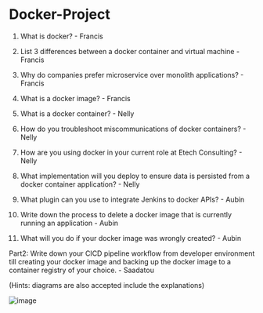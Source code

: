 # Docker-Project


1.	What is docker? - Francis





2.	List 3 differences between a docker container and virtual machine - Francis





3.	Why do companies prefer microservice over monolith applications? - Francis





4.	What is a docker image? - Francis





5.	What is a docker container? - Nelly






6.	How do you troubleshoot miscommunications of docker containers? - Nelly





7.	How are you using docker in your current role at Etech Consulting? - Nelly




8.	What implementation will you deploy to ensure data is persisted from a docker container 
application? - Nelly





9.	What plugin can you use to integrate Jenkins to docker APIs? - Aubin




10.	Write down the process to delete a docker image that is currently running an application - Aubin





11.	What will you do if your docker image was wrongly created? - Aubin



Part2: 
Write down your CICD pipeline workflow from developer environment till creating your docker image and backing up the docker image to a container registry of your choice. - Saadatou


(Hints: diagrams are also accepted include the explanations) 

![image](https://user-images.githubusercontent.com/127711433/236641484-ed8c6431-40c1-4984-8ea9-1b47735c0e16.png)
